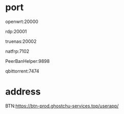 # port

openwrt:20000

rdp:20001

truenas:20002

natfrp:7102

PeerBanHelper:9898

qbittorrent:7474

# address

BTN:https://btn-prod.ghostchu-services.top/userapp/
